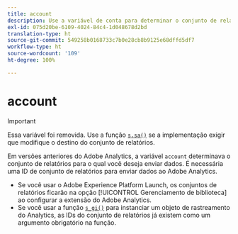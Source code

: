 ```yaml
---
title: account
description: Use a variável de conta para determinar o conjunto de relatórios para o qual os dados são enviados.
exl-id: 075d20be-6109-4024-84c4-1d048678d2bd
translation-type: ht
source-git-commit: 549258b0168733c7b0e28cb8b9125e68dffd5df7
workflow-type: ht
source-wordcount: '109'
ht-degree: 100%

---
```


# account

>[!IMPORTANT]
>
>Essa variável foi removida. Use a função [`s.sa()`](../functions/sa-method.md) se a implementação exigir que modifique o destino do conjunto de relatórios.

Em versões anteriores do Adobe Analytics, a variável `account` determinava o conjunto de relatórios para o qual você deseja enviar dados. É necessária uma ID de conjunto de relatórios para enviar dados ao Adobe Analytics.

* Se você usar o Adobe Experience Platform Launch, os conjuntos de relatórios ficarão na opção [!UICONTROL Gerenciamento de biblioteca] ao configurar a extensão do Adobe Analytics.
* Se você usar a função [`s_gi()`](../functions/s-gi.md) para instanciar um objeto de rastreamento do Analytics, as IDs do conjunto de relatórios já existem como um argumento obrigatório na função.
